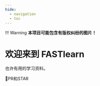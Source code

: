 ```yaml
---
hide:
  - navigation
  - toc
---
```


!!! Warning
    **本项目可能包含有版权纠纷的图片！**
# 欢迎来到 FASTlearn

也许有用的学习资料。

👀PR和STAR
